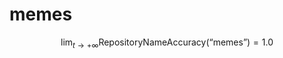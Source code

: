 # memes

$$
\lim_{t \to +\infty} \mathop{\text{RepositoryNameAccuracy}}\left(\text{``memes''}\right) = 1.0
$$
